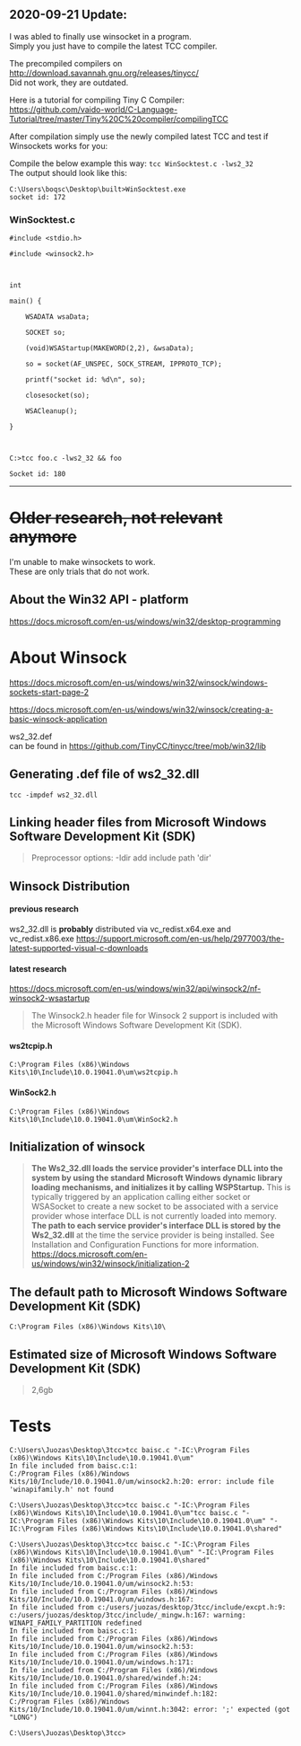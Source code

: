 
## 2020-09-21 Update: 
I was abled to finally use winsocket in a program.  
Simply you just have to compile the latest TCC compiler.

The precompiled compilers on http://download.savannah.gnu.org/releases/tinycc/  
Did not work, they are outdated.

Here is a tutorial for compiling Tiny C Compiler:  
https://github.com/vaido-world/C-Language-Tutorial/tree/master/Tiny%20C%20compiler/compilingTCC

After compilation simply use the newly compiled latest TCC
and test if Winsockets works for you:


Compile the below example this way: `tcc WinSocktest.c -lws2_32`  
The output should look like this:
```
C:\Users\boqsc\Desktop\built>WinSocktest.exe
socket id: 172
```

### WinSocktest.c
```
#include <stdio.h>

#include <winsock2.h>

 

int

main() {

    WSADATA wsaData;

    SOCKET so;

    (void)WSAStartup(MAKEWORD(2,2), &wsaData);

    so = socket(AF_UNSPEC, SOCK_STREAM, IPPROTO_TCP);

    printf("socket id: %d\n", so);

    closesocket(so);

    WSACleanup();   

}

 

C:>tcc foo.c -lws2_32 && foo

Socket id: 180
```

----
# ~~Older research, not relevant anymore~~


I'm unable to make winsockets to work.  
These are only trials that do not work.  




## About the Win32 API - platform
https://docs.microsoft.com/en-us/windows/win32/desktop-programming

# About Winsock
https://docs.microsoft.com/en-us/windows/win32/winsock/windows-sockets-start-page-2

https://docs.microsoft.com/en-us/windows/win32/winsock/creating-a-basic-winsock-application

ws2_32.def  
can be found in https://github.com/TinyCC/tinycc/tree/mob/win32/lib



## Generating .def file of ws2_32.dll
```
tcc -impdef ws2_32.dll
```

## Linking header files from Microsoft Windows Software Development Kit (SDK)
> Preprocessor options:
>   -Idir       add include path 'dir'


## Winsock Distribution

#### previous research
ws2_32.dll is **probably** distributed via  vc_redist.x64.exe and vc_redist.x86.exe
https://support.microsoft.com/en-us/help/2977003/the-latest-supported-visual-c-downloads
#### latest research
https://docs.microsoft.com/en-us/windows/win32/api/winsock2/nf-winsock2-wsastartup
> The Winsock2.h header file for Winsock 2 support is included with the Microsoft Windows Software Development Kit (SDK).

#### ws2tcpip.h
`C:\Program Files (x86)\Windows Kits\10\Include\10.0.19041.0\um\ws2tcpip.h`
#### WinSock2.h
`C:\Program Files (x86)\Windows Kits\10\Include\10.0.19041.0\um\WinSock2.h`


## Initialization of winsock
> **The Ws2_32.dll loads the service provider's interface DLL into the system by using the standard Microsoft Windows dynamic library loading mechanisms, and initializes it by calling WSPStartup.** This is typically triggered by an application calling either socket or WSASocket to create a new socket to be associated with a service provider whose interface DLL is not currently loaded into memory. **The path to each service provider's interface DLL is stored by the Ws2_32.dll** at the time the service provider is being installed. See Installation and Configuration Functions for more information.
https://docs.microsoft.com/en-us/windows/win32/winsock/initialization-2


## The default path to Microsoft Windows Software Development Kit (SDK)

``C:\Program Files (x86)\Windows Kits\10\``
## Estimated size of Microsoft Windows Software Development Kit (SDK)
> 2,6gb


# Tests
```
C:\Users\Juozas\Desktop\3tcc>tcc baisc.c "-IC:\Program Files (x86)\Windows Kits\10\Include\10.0.19041.0\um"
In file included from baisc.c:1:
C:/Program Files (x86)/Windows Kits/10/Include/10.0.19041.0/um/winsock2.h:20: error: include file 'winapifamily.h' not found

C:\Users\Juozas\Desktop\3tcc>tcc baisc.c "-IC:\Program Files (x86)\Windows Kits\10\Include\10.0.19041.0\um"tcc baisc.c "-IC:\Program Files (x86)\Windows Kits\10\Include\10.0.19041.0\um" "-IC:\Program Files (x86)\Windows Kits\10\Include\10.0.19041.0\shared"

C:\Users\Juozas\Desktop\3tcc>tcc baisc.c "-IC:\Program Files (x86)\Windows Kits\10\Include\10.0.19041.0\um" "-IC:\Program Files (x86)\Windows Kits\10\Include\10.0.19041.0\shared"
In file included from baisc.c:1:
In file included from C:/Program Files (x86)/Windows Kits/10/Include/10.0.19041.0/um/winsock2.h:53:
In file included from C:/Program Files (x86)/Windows Kits/10/Include/10.0.19041.0/um/windows.h:167:
In file included from c:/users/juozas/desktop/3tcc/include/excpt.h:9:
c:/users/juozas/desktop/3tcc/include/_mingw.h:167: warning: WINAPI_FAMILY_PARTITION redefined
In file included from baisc.c:1:
In file included from C:/Program Files (x86)/Windows Kits/10/Include/10.0.19041.0/um/winsock2.h:53:
In file included from C:/Program Files (x86)/Windows Kits/10/Include/10.0.19041.0/um/windows.h:171:
In file included from C:/Program Files (x86)/Windows Kits/10/Include/10.0.19041.0/shared/windef.h:24:
In file included from C:/Program Files (x86)/Windows Kits/10/Include/10.0.19041.0/shared/minwindef.h:182:
C:/Program Files (x86)/Windows Kits/10/Include/10.0.19041.0/um/winnt.h:3042: error: ';' expected (got "LONG")

C:\Users\Juozas\Desktop\3tcc>
```
